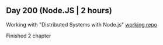 ## Day 200 (Node.JS | 2 hours)

Working with "Distributed Systems with Node.js"
[working repo](https://github.com/alexvyber/distributed-node.git)

Finished 2 chapter
